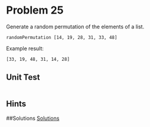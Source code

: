 # Problem 25

Generate a random permutation of the elements of a list.

```
randomPermutation [14, 19, 28, 31, 33, 48]
```

Example result:

``` 
[33, 19, 48, 31, 14, 28]
```

## Unit Test
```

```

## Hints

##Solutions 
[Solutions](problem_25_solutions.md)